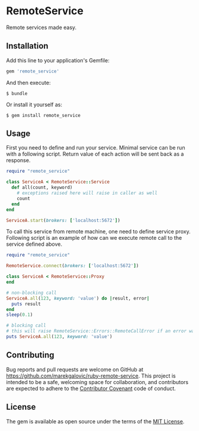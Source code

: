 # RemoteService

Remote services made easy.

## Installation

Add this line to your application's Gemfile:

```ruby
gem 'remote_service'
```

And then execute:

    $ bundle

Or install it yourself as:

    $ gem install remote_service

## Usage

First you need to define and run your service. Minimal service can be run with a following script. Return value of each action will be sent back as a response.
```ruby
require "remote_service"

class ServiceA < RemoteService::Service
  def all(count, keyword)
    # exceptions raised here will raise in caller as well
    count
  end
end

ServiceA.start(brokers: ['localhost:5672'])
```

To call this service from remote machine, one need to define service proxy. Following script is an example of how can we execute remote call to the service defined above.
```ruby
require "remote_service"

RemoteService.connect(brokers: ['localhost:5672'])

class ServiceA < RemoteService::Proxy
end

# non-blocking call
ServiceA.all(123, keyword: 'value') do |result, error|
  puts result
end
sleep(0.1)

# blocking call
# this will raise RemoteService::Errors::RemoteCallError if an error was raised in remote service
puts ServiceA.all(123, keyword: 'value')
```

## Contributing

Bug reports and pull requests are welcome on GitHub at https://github.com/marekgalovic/ruby-remote-service. This project is intended to be a safe, welcoming space for collaboration, and contributors are expected to adhere to the [Contributor Covenant](http://contributor-covenant.org) code of conduct.


## License

The gem is available as open source under the terms of the [MIT License](http://opensource.org/licenses/MIT).

